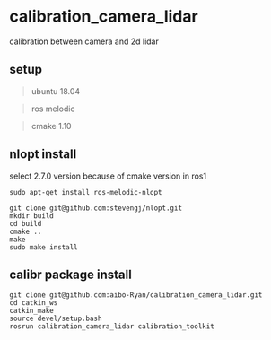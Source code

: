 # calibration_camera_lidar

calibration between camera and 2d lidar

## setup

> ubuntu 18.04

> ros melodic

> cmake 1.10

## nlopt install

select 2.7.0 version because of cmake version in ros1

```
sudo apt-get install ros-melodic-nlopt
```

```
git clone git@github.com:stevengj/nlopt.git
mkdir build
cd build
cmake ..
make
sudo make install
```

## calibr package install

```
git clone git@github.com:aibo-Ryan/calibration_camera_lidar.git
cd catkin_ws
catkin_make
source devel/setup.bash
rosrun calibration_camera_lidar calibration_toolkit
```
